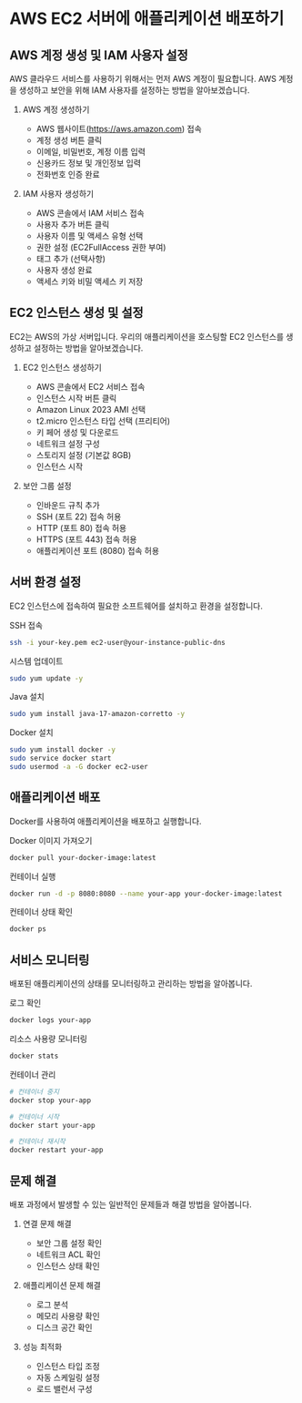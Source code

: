 # AWS EC2 서버에 애플리케이션 배포하기



## AWS 계정 생성 및 IAM 사용자 설정

AWS 클라우드 서비스를 사용하기 위해서는 먼저 AWS 계정이 필요합니다. AWS 계정을 생성하고 보안을 위해 IAM 사용자를 설정하는 방법을 알아보겠습니다.

1. AWS 계정 생성하기
   - AWS 웹사이트(https://aws.amazon.com) 접속
   - 계정 생성 버튼 클릭
   - 이메일, 비밀번호, 계정 이름 입력
   - 신용카드 정보 및 개인정보 입력
   - 전화번호 인증 완료

2. IAM 사용자 생성하기
   - AWS 콘솔에서 IAM 서비스 접속
   - 사용자 추가 버튼 클릭
   - 사용자 이름 및 액세스 유형 선택
   - 권한 설정 (EC2FullAccess 권한 부여)
   - 태그 추가 (선택사항)
   - 사용자 생성 완료
   - 액세스 키와 비밀 액세스 키 저장



## EC2 인스턴스 생성 및 설정

EC2는 AWS의 가상 서버입니다. 우리의 애플리케이션을 호스팅할 EC2 인스턴스를 생성하고 설정하는 방법을 알아보겠습니다.

1. EC2 인스턴스 생성하기
   - AWS 콘솔에서 EC2 서비스 접속
   - 인스턴스 시작 버튼 클릭
   - Amazon Linux 2023 AMI 선택
   - t2.micro 인스턴스 타입 선택 (프리티어)
   - 키 페어 생성 및 다운로드
   - 네트워크 설정 구성
   - 스토리지 설정 (기본값 8GB)
   - 인스턴스 시작

2. 보안 그룹 설정
   - 인바운드 규칙 추가
   - SSH (포트 22) 접속 허용
   - HTTP (포트 80) 접속 허용
   - HTTPS (포트 443) 접속 허용
   - 애플리케이션 포트 (8080) 접속 허용



## 서버 환경 설정

EC2 인스턴스에 접속하여 필요한 소프트웨어를 설치하고 환경을 설정합니다.

SSH 접속
```bash
ssh -i your-key.pem ec2-user@your-instance-public-dns
```

시스템 업데이트
```bash
sudo yum update -y
```

Java 설치
```bash
sudo yum install java-17-amazon-corretto -y
```

Docker 설치
```bash
sudo yum install docker -y
sudo service docker start
sudo usermod -a -G docker ec2-user
```



## 애플리케이션 배포

Docker를 사용하여 애플리케이션을 배포하고 실행합니다.

Docker 이미지 가져오기
```bash
docker pull your-docker-image:latest
```

컨테이너 실행
```bash
docker run -d -p 8080:8080 --name your-app your-docker-image:latest
```

컨테이너 상태 확인
```bash
docker ps
```



## 서비스 모니터링

배포된 애플리케이션의 상태를 모니터링하고 관리하는 방법을 알아봅니다.

로그 확인
```bash
docker logs your-app
```

리소스 사용량 모니터링
```bash
docker stats
```

컨테이너 관리
```bash
# 컨테이너 중지
docker stop your-app

# 컨테이너 시작
docker start your-app

# 컨테이너 재시작
docker restart your-app
```



## 문제 해결

배포 과정에서 발생할 수 있는 일반적인 문제들과 해결 방법을 알아봅니다.

1. 연결 문제 해결
   - 보안 그룹 설정 확인
   - 네트워크 ACL 확인
   - 인스턴스 상태 확인

2. 애플리케이션 문제 해결
   - 로그 분석
   - 메모리 사용량 확인
   - 디스크 공간 확인

3. 성능 최적화
   - 인스턴스 타입 조정
   - 자동 스케일링 설정
   - 로드 밸런서 구성
